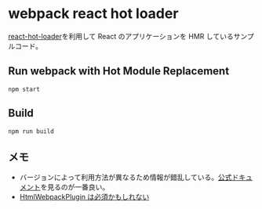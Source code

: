 # webpack react hot loader

[react-hot-loader](https://www.npmjs.com/package/react-hot-loader)を利用して React のアプリケーションを HMR しているサンプルコード。

## Run webpack with Hot Module Replacement

```shell
npm start
```

## Build

```
npm run build
```

## メモ

- バージョンによって利用方法が異なるため情報が錯乱している。[公式ドキュメント](https://www.npmjs.com/package/react-hot-loader)を見るのが一番良い。
- [HtmlWebpackPlugin は必須かもしれない](https://qiita.com/choro/items/ecddabf3ef36db29b4b0)
